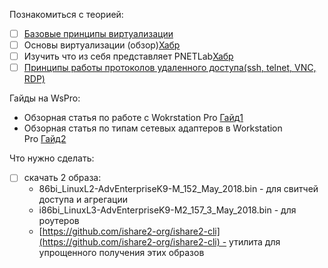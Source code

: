 Познакомиться с теорией:
- [ ] [Базовые принципы виртуализации](https://zvlb.github.io/blog/virtualization/)
- [ ] Основы виртуализации (обзор)[Хабр](https://habr.com/ru/articles/657677/)
- [ ] Изучить что из себя представляет PNETLab[Хабр](https://habr.com/ru/articles/916662/)
- [ ] [Принципы работы протоколов удаленного доступа(ssh, telnet, VNC, RDP)](https://tsplus.net/ru/advanced-security/blog/which-protocol-adds-security-to-remote-connections/)

Гайды на WsPro:
- Обзорная статья по работе с Wokrstation Pro [Гайд1](https://remontka.pro/vmware-workstation/)
- Обзорная статья по типам сетевых адаптеров в Workstation Pro [Гайд2](https://serverspace.ru/support/help/vmware-workstation-nastrojka-seti/?utm_source=google.com&utm_medium=organic&utm_campaign=google.com&utm_referrer=google.com)

Что нужно сделать: 
- [ ] скачать 2 образа:
	- 86bi_LinuxL2-AdvEnterpriseK9-M_152_May_2018.bin - для свитчей доступа и агрегации
	- i86bi_LinuxL3-AdvEnterpriseK9-M2_157_3_May_2018.bin - для роутеров
	- [https://github.com/ishare2-org/ishare2-cli](https://github.com/ishare2-org/ishare2-cli) - утилита для упрощенного получения этих образов
